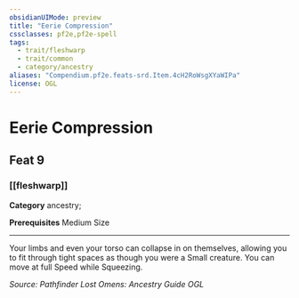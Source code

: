 ```yaml
---
obsidianUIMode: preview
title: "Eerie Compression"
cssclasses: pf2e,pf2e-spell
tags:
  - trait/fleshwarp
  - trait/common
  - category/ancestry
aliases: "Compendium.pf2e.feats-srd.Item.4cH2RoWsgXYaWIPa"
license: OGL
---
```

# Eerie Compression
## Feat 9
### [[fleshwarp]]

**Category** ancestry; 



**Prerequisites** Medium Size
* * *
Your limbs and even your torso can collapse in on themselves, allowing you to fit through tight spaces as though you were a Small creature. You can move at full Speed while Squeezing.

*Source: Pathfinder Lost Omens: Ancestry Guide*
*OGL*